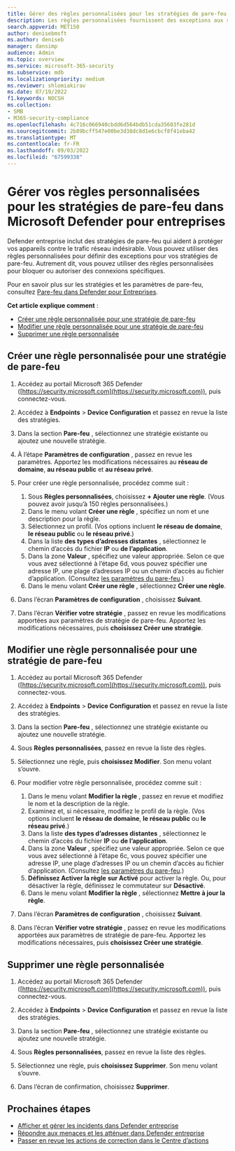 ```yaml
---
title: Gérer des règles personnalisées pour les stratégies de pare-feu dans Microsoft Defender pour entreprises
description: Les règles personnalisées fournissent des exceptions aux stratégies de pare-feu. Vous pouvez utiliser des règles personnalisées pour bloquer ou autoriser des connexions spécifiques dans Defender entreprise.
search.appverid: MET150
author: denisebmsft
ms.author: deniseb
manager: dansimp
audience: Admin
ms.topic: overview
ms.service: microsoft-365-security
ms.subservice: mdb
ms.localizationpriority: medium
ms.reviewer: shlomiakirav
ms.date: 07/19/2022
f1.keywords: NOCSH
ms.collection:
- SMB
- M365-security-compliance
ms.openlocfilehash: 4c716c066940cbdd6d564bdb51cda35603fe281d
ms.sourcegitcommit: 2b89bcff547e00be3d38dc8d1e6cbcf8f41eba42
ms.translationtype: MT
ms.contentlocale: fr-FR
ms.lasthandoff: 09/03/2022
ms.locfileid: "67599338"
---
```

# <a name="manage-your-custom-rules-for-firewall-policies-in-microsoft-defender-for-business"></a>Gérer vos règles personnalisées pour les stratégies de pare-feu dans Microsoft Defender pour entreprises

Defender entreprise inclut des stratégies de pare-feu qui aident à protéger vos appareils contre le trafic réseau indésirable. Vous pouvez utiliser des règles personnalisées pour définir des exceptions pour vos stratégies de pare-feu. Autrement dit, vous pouvez utiliser des règles personnalisées pour bloquer ou autoriser des connexions spécifiques.

Pour en savoir plus sur les stratégies et les paramètres de pare-feu, consultez [Pare-feu dans Defender pour Entreprises](mdb-firewall.md).

**Cet article explique comment** :

- [Créer une règle personnalisée pour une stratégie de pare-feu](#create-a-custom-rule-for-a-firewall-policy)
- [Modifier une règle personnalisée pour une stratégie de pare-feu](#edit-a-custom-rule-for-a-firewall-policy)
- [Supprimer une règle personnalisée](#delete-a-custom-rule)


## <a name="create-a-custom-rule-for-a-firewall-policy"></a>Créer une règle personnalisée pour une stratégie de pare-feu

1. Accédez au portail Microsoft 365 Defender ([https://security.microsoft.com](https://security.microsoft.com)), puis connectez-vous.

2. Accédez à **Endpoints** > **Device Configuration** et passez en revue la liste des stratégies.

3. Dans la section **Pare-feu** , sélectionnez une stratégie existante ou ajoutez une nouvelle stratégie.

4. À l’étape **Paramètres de configuration** , passez en revue les paramètres. Apportez les modifications nécessaires au **réseau de domaine**, **au réseau public** et **au réseau privé**.

5. Pour créer une règle personnalisée, procédez comme suit : 

   1. Sous **Règles personnalisées**, choisissez **+ Ajouter une règle**. (Vous pouvez avoir jusqu’à 150 règles personnalisées.)
   2. Dans le menu volant **Créer une règle** , spécifiez un nom et une description pour la règle.
   3. Sélectionnez un profil. (Vos options incluent **le réseau de domaine**, **le réseau public** ou **le réseau privé**.)
   4. Dans la liste **des types d’adresses distantes** , sélectionnez le chemin d’accès du fichier **IP** ou **de l’application**.
   5. Dans la zone **Valeur** , spécifiez une valeur appropriée. Selon ce que vous avez sélectionné à l’étape 6d, vous pouvez spécifier une adresse IP, une plage d’adresses IP ou un chemin d’accès au fichier d’application. (Consultez [les paramètres du pare-feu](mdb-firewall.md).)
   6. Dans le menu volant **Créer une règle** , sélectionnez **Créer une règle**. 

6. Dans l’écran **Paramètres de configuration** , choisissez **Suivant**.

7. Dans l’écran **Vérifier votre stratégie** , passez en revue les modifications apportées aux paramètres de stratégie de pare-feu. Apportez les modifications nécessaires, puis **choisissez Créer une stratégie**.

## <a name="edit-a-custom-rule-for-a-firewall-policy"></a>Modifier une règle personnalisée pour une stratégie de pare-feu

1. Accédez au portail Microsoft 365 Defender ([https://security.microsoft.com](https://security.microsoft.com)), puis connectez-vous.

2. Accédez à **Endpoints** > **Device Configuration** et passez en revue la liste des stratégies.

3. Dans la section **Pare-feu** , sélectionnez une stratégie existante ou ajoutez une nouvelle stratégie.

4. Sous **Règles personnalisées**, passez en revue la liste des règles.

5. Sélectionnez une règle, puis **choisissez Modifier**. Son menu volant s’ouvre.

6. Pour modifier votre règle personnalisée, procédez comme suit :

   1. Dans le menu volant **Modifier la règle** , passez en revue et modifiez le nom et la description de la règle.
   2. Examinez et, si nécessaire, modifiez le profil de la règle. (Vos options incluent **le réseau de domaine**, **le réseau public** ou **le réseau privé**.)
   3. Dans la liste **des types d’adresses distantes** , sélectionnez le chemin d’accès du fichier **IP** ou **de l’application**.
   4. Dans la zone **Valeur** , spécifiez une valeur appropriée. Selon ce que vous avez sélectionné à l’étape 6c, vous pouvez spécifier une adresse IP, une plage d’adresses IP ou un chemin d’accès au fichier d’application. (Consultez [les paramètres du pare-feu](mdb-firewall.md).)
   5. **Définissez Activer la règle** **sur Activé** pour activer la règle. Ou, pour désactiver la règle, définissez le commutateur sur **Désactivé**.
   6. Dans le menu volant **Modifier la règle** , sélectionnez **Mettre à jour la règle**. 

7. Dans l’écran **Paramètres de configuration** , choisissez **Suivant**.

8. Dans l’écran **Vérifier votre stratégie** , passez en revue les modifications apportées aux paramètres de stratégie de pare-feu. Apportez les modifications nécessaires, puis **choisissez Créer une stratégie**.

## <a name="delete-a-custom-rule"></a>Supprimer une règle personnalisée

1. Accédez au portail Microsoft 365 Defender ([https://security.microsoft.com](https://security.microsoft.com)), puis connectez-vous.

2. Accédez à **Endpoints** > **Device Configuration** et passez en revue la liste des stratégies.

3. Dans la section **Pare-feu** , sélectionnez une stratégie existante ou ajoutez une nouvelle stratégie.

4. Sous **Règles personnalisées**, passez en revue la liste des règles.

5. Sélectionnez une règle, puis **choisissez Supprimer**. Son menu volant s’ouvre.

6. Dans l’écran de confirmation, choisissez **Supprimer**. 

## <a name="next-steps"></a>Prochaines étapes

- [Afficher et gérer les incidents dans Defender entreprise](mdb-view-manage-incidents.md)
- [Répondre aux menaces et les atténuer dans Defender entreprise](mdb-respond-mitigate-threats.md)
- [Passer en revue les actions de correction dans le Centre d’actions](mdb-review-remediation-actions.md)
